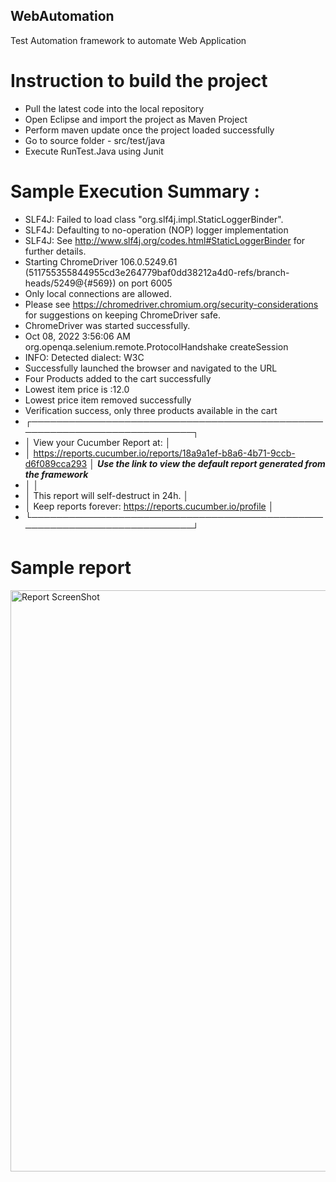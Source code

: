 ## WebAutomation

Test Automation framework to automate Web Application

# Instruction to build the project

* Pull the latest code into the local repository 
* Open Eclipse and import the project as Maven Project 
* Perform maven update once the project loaded successfully
* Go to source folder - src/test/java 
* Execute RunTest.Java using Junit 

# Sample Execution Summary :

- SLF4J: Failed to load class "org.slf4j.impl.StaticLoggerBinder".
- SLF4J: Defaulting to no-operation (NOP) logger implementation
- SLF4J: See http://www.slf4j.org/codes.html#StaticLoggerBinder for further details.
- Starting ChromeDriver 106.0.5249.61 (511755355844955cd3e264779baf0dd38212a4d0-refs/branch-heads/5249@{#569}) on port 6005
- Only local connections are allowed.
- Please see https://chromedriver.chromium.org/security-considerations for suggestions on keeping ChromeDriver safe.
- ChromeDriver was started successfully.
- Oct 08, 2022 3:56:06 AM org.openqa.selenium.remote.ProtocolHandshake createSession
- INFO: Detected dialect: W3C
- Successfully launched the browser and navigated to the URL
- Four Products added to the cart successfully
- Lowest item price is :12.0
- Lowest price item removed successfully
- Verification success, only three products available in the cart
- ┌──────────────────────────────────────────────────────────────────────────┐
- │ View your Cucumber Report at:                                            │
- │ https://reports.cucumber.io/reports/18a9a1ef-b8a6-4b71-9ccb-d6f089cca293 │ ***Use the link to view the default report generated from the framework***
- │                                                                          │
- │ This report will self-destruct in 24h.                                   │
- │ Keep reports forever: https://reports.cucumber.io/profile                │
- └──────────────────────────────────────────────────────────────────────────┘

# Sample report

<img width="930" alt="Report ScreenShot" src="https://user-images.githubusercontent.com/26138640/194685681-69120733-ca8b-42dc-a0ac-42aabafcc483.png">

